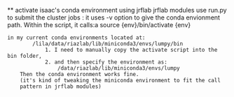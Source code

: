 
** activate isaac's conda environment using jrflab 
    jrflab modules use run.py to submit the cluster jobs :
        it uses -v option to give the conda envionment path.
        Within the script, it calls:a
            source {env}/bin/activate {env}

    in my current conda environments located at:
            /lila/data/riazlab/lib/miniconda3/envs/lumpy/bin
                1. I need to manually copy the activate script into the bin folder,
                2. and then specify the environment as:
                    /data/riazlab/lib/miniconda3/envs/lumpy
        Then the conda environment works fine.
        (it's kind of tweaking the miniconda environment to fit the call
        pattern in jrflab modules)

